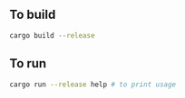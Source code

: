 To build
-----

```sh
cargo build --release
```

To run
-----

```sh
cargo run --release help # to print usage
```
